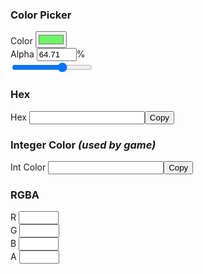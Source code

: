 <section id="section-picker">
    <h3>Color Picker</h3>
    <div class="field">
        <label for="pickercolor">Color</label>
        <input id="pickercolor" type="color" value="#6ef567">
    </div>
    <div class="field">
        <div class="field">
            <label for="pickeralpha">Alpha</label>
            <input id="pickeralpha" value="64.71" type="number" min="0" max="100">%
        </div>
        <div class="field">
            <label></label>
            <input id="pickeralpharange" type="range" min="1" max="100" value="64.71">
        </div>
    </div>
</section>
<section id="section-hex">
    <h3>Hex</h3>
    <div class="field">
        <label for="hexcolor">Hex</label>
        <input id="hexcolor"><button class="copy">Copy</button>
    </div>
</section>
<section id="section-int">
    <h3>Integer Color <em>(used by game)</em></h3>
    <div class="field">
        <label for="intcolor">Int Color</label>
        <input id="intcolor"><button class="copy">Copy</button>
    </div>
</section>
<section id="section-rgba">
    <h3>RGBA</h3>
    <div class="field">
        <label for="rgbar">R</label>
        <input id="rgbar" type="number" min="0" max="255">
    </div>
    <div class="field">
        <label for="rgbag">G</label>
        <input id="rgbag" type="number" min="0" max="255">
    </div>
    <div class="field">
        <label for="rgbab">B</label>
        <input id="rgbab" type="number" min="0" max="255">
    </div>
    <div class="field">
        <label for="rgbaa">A</label>
        <input id="rgbaa" type="number" min="0" max="255">
    </div>
    <samp id="rgbacode"></samp>
</section>
<div id="preview">
    <p></p>
</div>
<script type="text/javascript">
    const el = document.getElementById.bind(document);
    // When a section is updated
    function update( changedSection, valueOverride ) {
        // Calculate the new value depending on which section changed
        let newColorRgba = {r:0,g:0,b:0,a:0};
        switch(changedSection) {
            case 'section-hex':
                newColorRgba = hex2rgba(el('hexcolor').value);
                break;
            case 'section-rgba':
                newColorRgba = {
                    r: el('rgbar').value*1,
                    g: el('rgbag').value*1,
                    b: el('rgbab').value*1,
                    a: el('rgbaa').value*1
                }
                break;
            case 'section-int':
                newColorRgba = int2rgba(el('intcolor').value);
                break;
            case 'section-picker':
                newColorRgba = hex2rgba(el('pickercolor').value);
                newColorRgba.a = Math.round(el('pickeralpha').value * 2.55);
                break;
        }
        if( changedSection != 'section-hex' ) {
            el('hexcolor').value = rgba2hex(newColorRgba);
        }
        if( changedSection != 'section-rgba' ) {
            el('rgbar').value = newColorRgba.r;
            el('rgbag').value = newColorRgba.g;
            el('rgbab').value = newColorRgba.b;
            el('rgbaa').value = newColorRgba.a;
        }
        if( changedSection != 'section-int' ) {
            el('intcolor').value = rgba2int(newColorRgba);
        }
        if( changedSection != 'section-picker' ) {
            el('pickercolor').value = rgba2hex(newColorRgba).substring(0,7);
            el('pickeralpha').value = Math.round( (newColorRgba.a/2.55) * 100000) / 100000;
            el('pickeralpharange').value = el('pickeralpha').value;
        }
        let alphaPct = Math.round((newColorRgba.a / 255)*10000)/10000;
        let cssColor = `rgba(${newColorRgba.r},${newColorRgba.g},${newColorRgba.b},${alphaPct})`
        el('rgbacode').innerText = cssColor;
        document.querySelectorAll('#preview p')[0].style.backgroundColor = cssColor;
    }
    document.addEventListener("DOMContentLoaded",()=>{
        update('section-picker');
    });
    // When color picker is updated
    el('pickercolor').addEventListener("change", () => {
        update('section-picker');
    }, false);
    el('pickeralpha').addEventListener("change", () => {
        el('pickeralpharange').value = el('pickeralpha').value;
        update('section-picker');
    }, false);
    el('pickeralpharange').addEventListener("input", () => {
        el('pickeralpha').value = el('pickeralpharange').value;
        update('section-picker');
    }, false);
    // When hex is updated
    Array.from(document.querySelectorAll('#section-hex input')).forEach( e => {e.addEventListener("change", () => {
        update('section-hex');
    }, false)});
    Array.from(document.querySelectorAll('#section-hex input')).forEach( e => {e.addEventListener("input", () => {
        update('section-hex');
    }, false)});
    // When int is updated
    Array.from(document.querySelectorAll('#section-int input')).forEach( e => {e.addEventListener("change", () => {
        update('section-int');
    }, false)});
    // When rgba is updated
    Array.from(document.querySelectorAll('#section-rgba input')).forEach( e => {e.addEventListener("change", () => {
        update('section-rgba');
    }, false)});
    Array.from(document.querySelectorAll('button.copy')).forEach( e => {e.addEventListener("click", (e) => {
        console.log(e.target.previousSibling);
        let val;
        if( e.target.previousSibling.value ) {
            val = e.target.previousSibling.value;
            e.target.previousSibling.select();
            document.execCommand("copy");
        }
    }, false)});
    function rgba2hex( rgba ){
        return '#' + [rgba.r,rgba.g,rgba.b,rgba.a].map(x => {
            const hex = x.toString(16)
            return hex.length === 1 ? '0' + hex : hex
        }).join('');
    }
    function hex2rgba(hex) {
        let parts = hex.toUpperCase().match(/[#]?([0-9A-F]{2})([0-9A-F]{2})([0-9A-F]{2})([0-9A-F]{2})?/);
        let r = parseInt(parts[1],16);
        let g = parseInt(parts[2],16);
        let b = parseInt(parts[3],16);
        let a = parts[4] ? parseInt(parts[4],16) : 255;
        return {r:r,g:g,b:b,a:a};
    }
    function int2rgba(num) {
        num >>>= 0;
        var b = num & 0xFF,
            g = (num & 0xFF00) >>> 8,
            r = (num & 0xFF0000) >>> 16,
            a = Math.round(10000*(( (num & 0xFF000000) >>> 24 )))/10000;
        return {r:r,g:g,b:b,a:a};
    }
    function rgba2int(rgba) {
        let {r,g,b,a} = rgba;
        return ((b>>>0)+(g<<8>>>0)+(r<<16>>>0)+(a<<24>>>0))>>0;
    }
    function hex2int(hex) {
        let parts = hex.toUpperCase().match(/[#]?([0-9A-F]{2})([0-9A-F]{2})([0-9A-F]{2})([0-9A-F]{2})?/);
        let r = parseInt(parts[1],16);
        let g = parseInt(parts[2],16);
        let b = parseInt(parts[3],16);
        let a = parts[4] ? parseInt(parts[4],16) : 255;
        return ((b>>>0)+(g<<8>>>0)+(r<<16>>>0)+(a<<24>>>0))>>0;
    }
</script>
